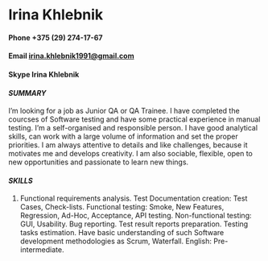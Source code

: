 #   Irina Khlebnik
#### Phone +375 (29) 274-17-67
#### Email irina.khlebnik1991@gmail.com
#### Skype Irina Khlebnik
#### _SUMMARY_
I’m looking for a job as Junior QA or QA Trainee. 
I have completed the courcses of Software testing 
and have some practical experience in manual 
testing.
I’m a self-organised and responsible person. I 
have good analytical skills, can work with a large 
volume of information and set the proper 
priorities. I am always attentive to details and like 
challenges, because it motivates me and develops 
creativity. 
I am also sociable, flexible, open to new 
opportunities and passionate to learn new things.
#### _SKILLS_
1. Functional requirements analysis.
Test Documentation creation: Test Cases, Check-lists.
Functional testing: Smoke, New Features, Regression, Ad-Hoc, Acceptance, API testing.
Non-functional testing: GUI, Usability.
Bug reporting.
Test result reports preparation.
Testing tasks estimation.
Have basic understanding of such Software development methodologies as Scrum, 
Waterfall.
English: Pre-intermediate.
